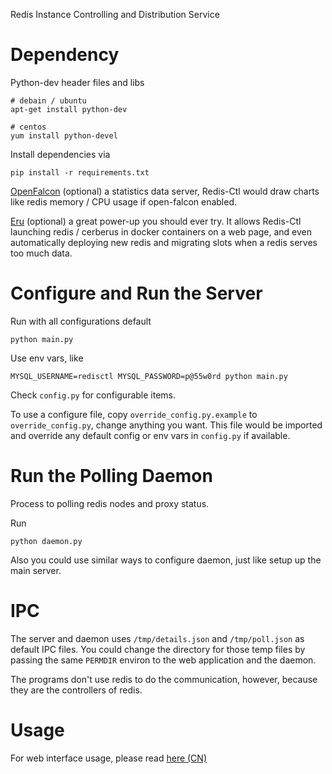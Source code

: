 Redis Instance Controlling and Distribution Service

Dependency
===

Python-dev header files and libs

    # debain / ubuntu
    apt-get install python-dev

    # centos
    yum install python-devel

Install dependencies via

    pip install -r requirements.txt

[OpenFalcon](https://github.com/open-falcon) (optional) a statistics data server, Redis-Ctl would draw charts like redis memory / CPU usage if open-falcon enabled.

[Eru](https://github.com/HunanTV/eru-agent) (optional) a great power-up you should ever try. It allows Redis-Ctl launching redis / cerberus in docker containers on a web page, and even automatically deploying new redis and migrating slots when a redis serves too much data.

Configure and Run the Server
===

Run with all configurations default

    python main.py

Use env vars, like

    MYSQL_USERNAME=redisctl MYSQL_PASSWORD=p@55w0rd python main.py

Check `config.py` for configurable items.

To use a configure file, copy `override_config.py.example` to `override_config.py`, change anything you want. This file would be imported and override any default config or env vars in `config.py` if available.

Run the Polling Daemon
===

Process to polling redis nodes and proxy status.

Run

    python daemon.py

Also you could use similar ways to configure daemon, just like setup up the main server.

IPC
===

The server and daemon uses `/tmp/details.json` and `/tmp/poll.json` as default IPC files. You could change the directory for those temp files by passing the same `PERMDIR` environ to the web application and the daemon.

The programs don't use redis to do the communication, however, because they are the controllers of redis.

Usage
===

For web interface usage, please read [here (CN)](https://github.com/HunanTV/redis-ctl/wiki/WebUI)

